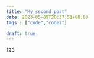 ```yaml
---
title: "My_second_post"
date: 2023-05-09T20:37:51+08:00
tags : ["code","code2"]

draft: true
---
```


123